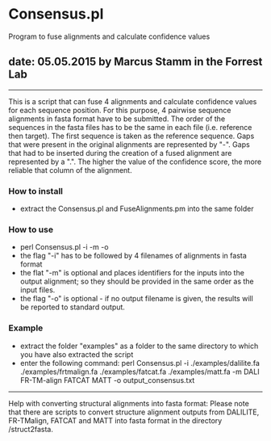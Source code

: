 # Consensus.pl 		  
Program to fuse alignments and 
calculate confidence values	  
## date: 05.05.2015 by Marcus Stamm in the Forrest Lab		  

---

This is a script that can fuse 4 alignments and calculate confidence values for each sequence position. 
For this purpose, 4 pairwise sequence alignments in fasta format have to be submitted.
The order of the sequences in the fasta files has to be the same in each file (i.e. reference then target). 
The first sequence is taken as the reference sequence. 
Gaps that were present in the original alignments are represented by "-".
Gaps that had to be inserted during the creation of a fused alignment are represented by a ".". 
The higher the value of the confidence score, the more reliable that column of the alignment.

### How to install
- extract the Consensus.pl and FuseAlignments.pm into the same folder

### How to use
- perl Consensus.pl -i <file1> <file2> <file3> <file4> -m <id1> <id2> <id3> <id4>  -o <outputfile>
- the flag "-i" has to be followed by 4 filenames of alignments in fasta format 
- the flat "-m" is optional and places identifiers for the inputs into the output alignment; so they should be provided in the same order as the input files.
- the flag "-o" is optional - if no output filename is given, the results will be reported to standard output.

### Example 
- extract the folder "examples" as a folder to the same directory to which you have also extracted the script
- enter the following command: perl Consensus.pl -i  ./examples/dalilite.fa ./examples/frtmalign.fa ./examples/fatcat.fa ./examples/matt.fa -m DALI FR-TM-align FATCAT MATT -o output_consensus.txt 

---

Help with converting structural alignments into fasta format: 
Please note that there are scripts to convert structure alignment outputs from DALILITE, FR-TMalign, FATCAT and MATT into fasta format in the directory /struct2fasta. 
